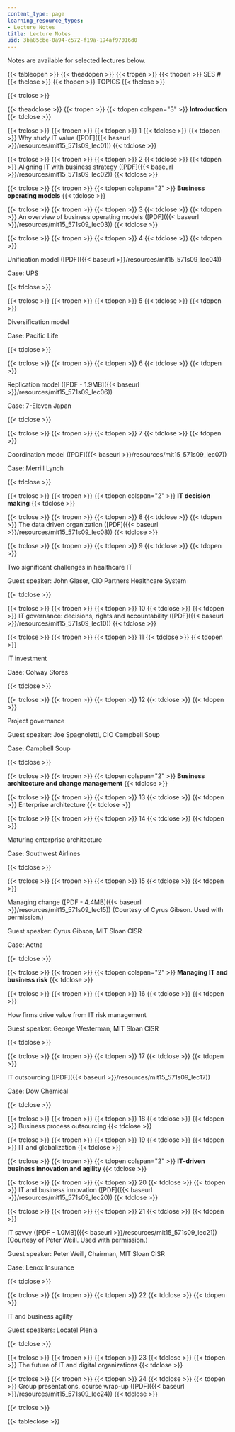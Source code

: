 ```yaml
---
content_type: page
learning_resource_types:
- Lecture Notes
title: Lecture Notes
uid: 3ba85cbe-0a94-c572-f19a-194af97016d0
---
```


Notes are available for selected lectures below.

{{< tableopen >}}
{{< theadopen >}}
{{< tropen >}}
{{< thopen >}}
SES #
{{< thclose >}}
{{< thopen >}}
TOPICS
{{< thclose >}}

{{< trclose >}}

{{< theadclose >}}
{{< tropen >}}
{{< tdopen colspan="3" >}}
**Introduction**
{{< tdclose >}}

{{< trclose >}}
{{< tropen >}}
{{< tdopen >}}
1
{{< tdclose >}}
{{< tdopen >}}
Why study IT value ([PDF]({{< baseurl >}}/resources/mit15_571s09_lec01))
{{< tdclose >}}

{{< trclose >}}
{{< tropen >}}
{{< tdopen >}}
2
{{< tdclose >}}
{{< tdopen >}}
Aligning IT with business strategy ([PDF]({{< baseurl >}}/resources/mit15_571s09_lec02))
{{< tdclose >}}

{{< trclose >}}
{{< tropen >}}
{{< tdopen colspan="2" >}}
**Business operating models**
{{< tdclose >}}

{{< trclose >}}
{{< tropen >}}
{{< tdopen >}}
3
{{< tdclose >}}
{{< tdopen >}}
An overview of business operating models ([PDF]({{< baseurl >}}/resources/mit15_571s09_lec03))
{{< tdclose >}}

{{< trclose >}}
{{< tropen >}}
{{< tdopen >}}
4
{{< tdclose >}}
{{< tdopen >}}


Unification model ([PDF]({{< baseurl >}}/resources/mit15_571s09_lec04))

Case: UPS


{{< tdclose >}}

{{< trclose >}}
{{< tropen >}}
{{< tdopen >}}
5
{{< tdclose >}}
{{< tdopen >}}


Diversification model

Case: Pacific Life


{{< tdclose >}}

{{< trclose >}}
{{< tropen >}}
{{< tdopen >}}
6
{{< tdclose >}}
{{< tdopen >}}


Replication model ([PDF - 1.9MB]({{< baseurl >}}/resources/mit15_571s09_lec06))

Case: 7-Eleven Japan


{{< tdclose >}}

{{< trclose >}}
{{< tropen >}}
{{< tdopen >}}
7
{{< tdclose >}}
{{< tdopen >}}


Coordination model ([PDF]({{< baseurl >}}/resources/mit15_571s09_lec07))

Case: Merrill Lynch


{{< tdclose >}}

{{< trclose >}}
{{< tropen >}}
{{< tdopen colspan="2" >}}
**IT decision making**
{{< tdclose >}}

{{< trclose >}}
{{< tropen >}}
{{< tdopen >}}
8
{{< tdclose >}}
{{< tdopen >}}
The data driven organization ([PDF]({{< baseurl >}}/resources/mit15_571s09_lec08))
{{< tdclose >}}

{{< trclose >}}
{{< tropen >}}
{{< tdopen >}}
9
{{< tdclose >}}
{{< tdopen >}}


Two significant challenges in healthcare IT

Guest speaker: John Glaser, CIO Partners Healthcare System


{{< tdclose >}}

{{< trclose >}}
{{< tropen >}}
{{< tdopen >}}
10
{{< tdclose >}}
{{< tdopen >}}
IT governance: decisions, rights and accountability ([PDF]({{< baseurl >}}/resources/mit15_571s09_lec10))
{{< tdclose >}}

{{< trclose >}}
{{< tropen >}}
{{< tdopen >}}
11
{{< tdclose >}}
{{< tdopen >}}


IT investment

Case: Colway Stores


{{< tdclose >}}

{{< trclose >}}
{{< tropen >}}
{{< tdopen >}}
12
{{< tdclose >}}
{{< tdopen >}}


Project governance

Guest speaker: Joe Spagnoletti, CIO Campbell Soup

Case: Campbell Soup


{{< tdclose >}}

{{< trclose >}}
{{< tropen >}}
{{< tdopen colspan="2" >}}
**Business architecture and change management**
{{< tdclose >}}

{{< trclose >}}
{{< tropen >}}
{{< tdopen >}}
13
{{< tdclose >}}
{{< tdopen >}}
Enterprise architecture
{{< tdclose >}}

{{< trclose >}}
{{< tropen >}}
{{< tdopen >}}
14
{{< tdclose >}}
{{< tdopen >}}


Maturing enterprise architecture

Case: Southwest Airlines


{{< tdclose >}}

{{< trclose >}}
{{< tropen >}}
{{< tdopen >}}
15
{{< tdclose >}}
{{< tdopen >}}


Managing change ([PDF - 4.4MB]({{< baseurl >}}/resources/mit15_571s09_lec15)) (Courtesy of Cyrus Gibson. Used with permission.)

Guest speaker: Cyrus Gibson, MIT Sloan CISR

Case: Aetna


{{< tdclose >}}

{{< trclose >}}
{{< tropen >}}
{{< tdopen colspan="2" >}}
**Managing IT and business risk**
{{< tdclose >}}

{{< trclose >}}
{{< tropen >}}
{{< tdopen >}}
16
{{< tdclose >}}
{{< tdopen >}}


How firms drive value from IT risk management

Guest speaker: George Westerman, MIT Sloan CISR


{{< tdclose >}}

{{< trclose >}}
{{< tropen >}}
{{< tdopen >}}
17
{{< tdclose >}}
{{< tdopen >}}


IT outsourcing ([PDF]({{< baseurl >}}/resources/mit15_571s09_lec17))

Case: Dow Chemical


{{< tdclose >}}

{{< trclose >}}
{{< tropen >}}
{{< tdopen >}}
18
{{< tdclose >}}
{{< tdopen >}}
Business process outsourcing
{{< tdclose >}}

{{< trclose >}}
{{< tropen >}}
{{< tdopen >}}
19
{{< tdclose >}}
{{< tdopen >}}
IT and globalization
{{< tdclose >}}

{{< trclose >}}
{{< tropen >}}
{{< tdopen colspan="2" >}}
**IT-driven business innovation and agility**
{{< tdclose >}}

{{< trclose >}}
{{< tropen >}}
{{< tdopen >}}
20
{{< tdclose >}}
{{< tdopen >}}
IT and business innovation ([PDF]({{< baseurl >}}/resources/mit15_571s09_lec20))
{{< tdclose >}}

{{< trclose >}}
{{< tropen >}}
{{< tdopen >}}
21
{{< tdclose >}}
{{< tdopen >}}


IT savvy ([PDF - 1.0MB]({{< baseurl >}}/resources/mit15_571s09_lec21)) (Courtesy of Peter Weill. Used with permission.)

Guest speaker: Peter Weill, Chairman, MIT Sloan CISR

Case: Lenox Insurance


{{< tdclose >}}

{{< trclose >}}
{{< tropen >}}
{{< tdopen >}}
22
{{< tdclose >}}
{{< tdopen >}}


IT and business agility

Guest speakers: Locatel Plenia


{{< tdclose >}}

{{< trclose >}}
{{< tropen >}}
{{< tdopen >}}
23
{{< tdclose >}}
{{< tdopen >}}
The future of IT and digital organizations
{{< tdclose >}}

{{< trclose >}}
{{< tropen >}}
{{< tdopen >}}
24
{{< tdclose >}}
{{< tdopen >}}
Group presentations, course wrap-up ([PDF]({{< baseurl >}}/resources/mit15_571s09_lec24))
{{< tdclose >}}

{{< trclose >}}

{{< tableclose >}}